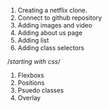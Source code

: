 1. Creating a netflix clone.
2. Connect to github repository
3. Adding images and video
4. Adding about us page
5. Adding list
6. Adding class selectors

/*starting with css*/
1. Flexboxs
2. Positions
3. Psuedo classes
4. Overlay
